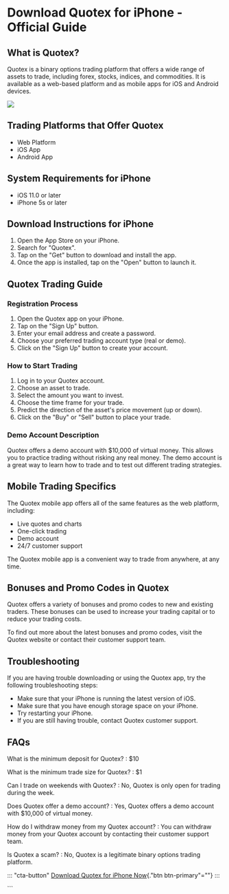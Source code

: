 # Download Quotex for iPhone - Official Guide

## What is Quotex?

Quotex is a binary options trading platform that offers a wide range of
assets to trade, including forex, stocks, indices, and commodities. It
is available as a web-based platform and as mobile apps for iOS and
Android devices.

[![](https://static.quotex.io/files/5_en/300_250.jpg)](https://traff.sbs/brokerqxsignupf)

## Trading Platforms that Offer Quotex

-   Web Platform
-   iOS App
-   Android App

## System Requirements for iPhone

-   iOS 11.0 or later
-   iPhone 5s or later

## Download Instructions for iPhone

1.  Open the App Store on your iPhone.
2.  Search for "Quotex".
3.  Tap on the "Get" button to download and install the app.
4.  Once the app is installed, tap on the "Open" button to launch
    it.

## Quotex Trading Guide

### Registration Process

1.  Open the Quotex app on your iPhone.
2.  Tap on the "Sign Up" button.
3.  Enter your email address and create a password.
4.  Choose your preferred trading account type (real or demo).
5.  Click on the "Sign Up" button to create your account.

### How to Start Trading

1.  Log in to your Quotex account.
2.  Choose an asset to trade.
3.  Select the amount you want to invest.
4.  Choose the time frame for your trade.
5.  Predict the direction of the asset\'s price movement (up or down).
6.  Click on the "Buy" or "Sell" button to place your trade.

### Demo Account Description

Quotex offers a demo account with \$10,000 of virtual money. This allows
you to practice trading without risking any real money. The demo account
is a great way to learn how to trade and to test out different trading
strategies.

## Mobile Trading Specifics

The Quotex mobile app offers all of the same features as the web
platform, including:

-   Live quotes and charts
-   One-click trading
-   Demo account
-   24/7 customer support

The Quotex mobile app is a convenient way to trade from anywhere, at any
time.

## Bonuses and Promo Codes in Quotex

Quotex offers a variety of bonuses and promo codes to new and existing
traders. These bonuses can be used to increase your trading capital or
to reduce your trading costs.

To find out more about the latest bonuses and promo codes, visit the
Quotex website or contact their customer support team.

## Troubleshooting

If you are having trouble downloading or using the Quotex app, try the
following troubleshooting steps:

-   Make sure that your iPhone is running the latest version of iOS.
-   Make sure that you have enough storage space on your iPhone.
-   Try restarting your iPhone.
-   If you are still having trouble, contact Quotex customer support.

## FAQs

What is the minimum deposit for Quotex?
:   \$10

What is the minimum trade size for Quotex?
:   \$1

Can I trade on weekends with Quotex?
:   No, Quotex is only open for trading during the week.

Does Quotex offer a demo account?
:   Yes, Quotex offers a demo account with \$10,000 of virtual money.

How do I withdraw money from my Quotex account?
:   You can withdraw money from your Quotex account by contacting their
    customer support team.

Is Quotex a scam?
:   No, Quotex is a legitimate binary options trading platform.

::: \"cta-button\"
[Download Quotex for iPhone
Now](\%22https://traff.sbs/quotexonelink\%22){."btn
btn-primary"=""}
:::

\`\`\`

